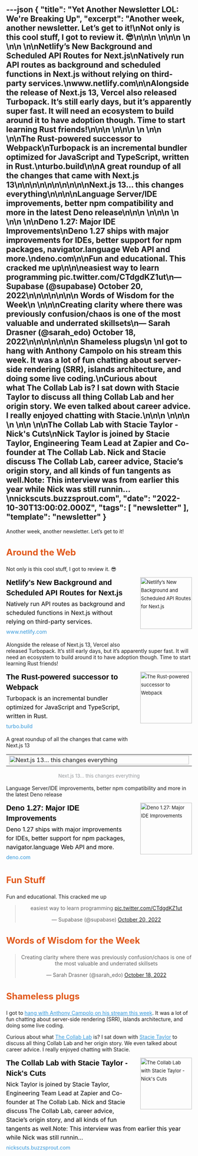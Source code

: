 ---json
{
  "title": "Yet Another Newsletter LOL: We're Breaking Up",
  "excerpt": "Another week, another newsletter. Let’s get to it!\nNot only is this cool stuff, I got to review it. 😎\n\n\n          \n\n\n \n          \n\n          \n\nNetlify’s New Background and Scheduled API Routes for Next.js\nNatively run API routes as background and scheduled functions in Next.js without relying on third-party services.\nwww.netlify.com\n\nAlongside the release of Next.js 13, Vercel also released Turbopack. It’s still early days, but it’s apparently super fast. It will need an ecosystem to build around it to have adoption though. Time to start learning Rust friends!\n\n\n          \n\n\n \n          \n\n          \n\nThe Rust-powered successor to Webpack\nTurbopack is an incremental bundler optimized for JavaScript and TypeScript, written in Rust.\nturbo.build\n\nA great roundup of all the changes that came with Next.js 13\n\n\n\n\n\n\n\n\n\nNext.js 13… this changes everything\n\n\n\nLanguage Server/IDE improvements, better npm compatibility and more in the latest Deno release\n\n\n          \n\n\n \n          \n\n          \n\nDeno 1.27: Major IDE Improvements\nDeno 1.27 ships with major improvements for IDEs, better support for npm packages, navigator.language Web API and more.\ndeno.com\n\nFun and educational. This cracked me up\n\n\neasiest way to learn programming pic.twitter.com/CTdgdKZ1ut\n— Supabase (@supabase) October 20, 2022\n\n\n\n\n\n\n      Words of Wisdom for the Week\n    \n\n\nCreating clarity where there was previously confusion/chaos is one of the most valuable and underrated skillsets\n— Sarah Drasner (@sarah_edo) October 18, 2022\n\n\n\n\n\n\n      Shameless plugs\n    \nI got to hang with Anthony Campolo on his stream this week. It was a lot of fun chatting about server-side rendering (SRR), islands architecture, and doing some live coding.\nCurious about what The Collab Lab is? I sat down with Stacie Taylor to discuss all thing Collab Lab and her origin story. We even talked about career advice. I really enjoyed chatting with Stacie.\n\n\n          \n\n\n \n          \n\n          \n\nThe Collab Lab with Stacie Taylor - Nick's Cuts\nNick Taylor is joined by Stacie Taylor, Engineering Team Lead at Zapier and Co-founder at The Collab Lab. Nick and Stacie discuss The Collab Lab, career advice, Stacie’s origin story, and all kinds of fun tangents as well.Note: This interview was from earlier this year while Nick was still runnin…\nnickscuts.buzzsprout.com",
  "date": "2022-10-30T13:00:02.000Z",
  "tags": [
    "newsletter"
  ],
  "template": "newsletter"
}
---

<p>Another week, another newsletter. Let’s get to it!</p>

<h2 class="header-text" style="cursor:auto;color:#030A10;font-family:-apple-system,BlinkMacSystemFont,'Segoe UI',Helvetica,sans-serif;font-size:24px;font-weight:700;line-height:32px;text-align:left;color: #E15718;">
      Around the Web
    </h2>

<p>Not only is this cool stuff, I got to review it. 😎</p>

<tr><td align="left" style="word-break:break-word;font-size:0px;padding:0px;"><div style="cursor:auto;color:#3B424B;font-family:-apple-system,BlinkMacSystemFont,'Segoe UI',Helvetica,sans-serif;font-size:13px;font-weight: 400;line-height:22px;text-align:left;">
<!--[if mso]>
          <table border="0" cellpadding="0" cellspacing="0" width="140" align="right" style="width:140px;"><tr><td style="padding:0 0 30px 30px;">
          <![endif]-->
<a href="https://www.netlify.com/blog/new-background-scheduled-api-routes-nextjs/?utm_campaign=Yet%20Another%20Newsletter%20LOL&amp;utm_medium=email&amp;utm_source=Revue%20newsletter" style="text-decoration: none;" target="_blank">
<img align="right" alt="Netlify’s New Background and Scheduled API Routes for Next.js" class="link-image" height="140" src="https://s3.amazonaws.com/revue/items/images/018/750/975/thumb/24044a97f3297eb703aa9ca0b1b7827b2d25914a-2400x1260.png?1666729801" style="padding-left: 30px; padding-bottom: 36px;border:none;border-radius:0;outline:none;text-decoration:none;" width="140"/>
</a> <!--[if mso]>
          </td></tr></table>
          <![endif]-->
<div>
<div class="link-title" style="padding-bottom: 4px;font-weight:700;font-family:Helvetica,-apple-system,BlinkMacSystemFont,Segoe UI,sans-serif;color: #000000;font-size:20px;line-height:28px;"><a href="https://www.netlify.com/blog/new-background-scheduled-api-routes-nextjs/?utm_campaign=Yet%20Another%20Newsletter%20LOL&amp;utm_medium=email&amp;utm_source=Revue%20newsletter" style="color: #000000;text-decoration: none;" target="_blank">Netlify’s New Background and Scheduled API Routes for Next.js</a></div>
<div class="serif small-text link-description" style="padding-bottom: 4px;font-family:-apple-system,BlinkMacSystemFont,'Segoe UI',Helvetica,sans-serif;font-weight:400;font-size:16px;line-height:24px;color: #000000;"><div class="revue-p" style="margin:0;">Natively run API routes as background and scheduled functions in Next.js without relying on third-party services.</div>
</div>
<div class="link-url" style="font-family:-apple-system,BlinkMacSystemFont,'Segoe UI',Helvetica,sans-serif;font-weight:400;font-size:14px;line-height:24px;"><a href="https://www.netlify.com/blog/new-background-scheduled-api-routes-nextjs/?utm_campaign=Yet%20Another%20Newsletter%20LOL&amp;utm_medium=email&amp;utm_source=Revue%20newsletter" style="color: #3498DB;text-decoration:none;font-weight:400;" target="_blank">www.netlify.com</a></div>
</div>
</div></td></tr>

<p>Alongside the release of Next.js 13, Vercel also released Turbopack. It’s still early days, but it’s apparently super fast. It will need an ecosystem to build around it to have adoption though. Time to start learning Rust friends!</p>

<tr><td align="left" style="word-break:break-word;font-size:0px;padding:0px;"><div style="cursor:auto;color:#3B424B;font-family:-apple-system,BlinkMacSystemFont,'Segoe UI',Helvetica,sans-serif;font-size:13px;font-weight: 400;line-height:22px;text-align:left;">
<!--[if mso]>
          <table border="0" cellpadding="0" cellspacing="0" width="140" align="right" style="width:140px;"><tr><td style="padding:0 0 30px 30px;">
          <![endif]-->
<a href="https://turbo.build/pack?utm_campaign=Yet%20Another%20Newsletter%20LOL&amp;utm_medium=email&amp;utm_source=Revue%20newsletter" style="text-decoration: none;" target="_blank">
<img align="right" alt="The Rust-powered successor to Webpack" class="link-image" height="140" src="https://s3.amazonaws.com/revue/items/images/018/750/919/thumb/og?1666729524" style="padding-left: 30px; padding-bottom: 36px;border:none;border-radius:0;outline:none;text-decoration:none;" width="140"/>
</a> <!--[if mso]>
          </td></tr></table>
          <![endif]-->
<div>
<div class="link-title" style="padding-bottom: 4px;font-weight:700;font-family:Helvetica,-apple-system,BlinkMacSystemFont,Segoe UI,sans-serif;color: #000000;font-size:20px;line-height:28px;"><a href="https://turbo.build/pack?utm_campaign=Yet%20Another%20Newsletter%20LOL&amp;utm_medium=email&amp;utm_source=Revue%20newsletter" style="color: #000000;text-decoration: none;" target="_blank">The Rust-powered successor to Webpack</a></div>
<div class="serif small-text link-description" style="padding-bottom: 4px;font-family:-apple-system,BlinkMacSystemFont,'Segoe UI',Helvetica,sans-serif;font-weight:400;font-size:16px;line-height:24px;color: #000000;"><div class="revue-p" style="margin:0;">Turbopack is an incremental bundler optimized for JavaScript and TypeScript, written in Rust.</div>
</div>
<div class="link-url" style="font-family:-apple-system,BlinkMacSystemFont,'Segoe UI',Helvetica,sans-serif;font-weight:400;font-size:14px;line-height:24px;"><a href="https://turbo.build/pack?utm_campaign=Yet%20Another%20Newsletter%20LOL&amp;utm_medium=email&amp;utm_source=Revue%20newsletter" style="color: #3498DB;text-decoration:none;font-weight:400;" target="_blank">turbo.build</a></div>
</div>
</div></td></tr>

<p>A great roundup of all the changes that came with Next.js 13</p>

<tbody><tr><td align="center" style="word-break:break-word;font-size:0px;padding:0px;"><table align="center" border="0" cellpadding="0" cellspacing="0" role="presentation" style="border-collapse:collapse;border-spacing:0px;"><tbody><tr><td style="width:650px;">
<a href="https://youtu.be/_w0Ikk4JY7U?utm_campaign=Yet%20Another%20Newsletter%20LOL&amp;utm_medium=email&amp;utm_source=Revue%20newsletter" target="_blank">
<img alt="Next.js 13… this changes everything" height="auto" src="https://s3.amazonaws.com/revue/items/images/018/798/809/mail/maxresdefault.jpg?1666928180" style="border:none;border-radius:0;display:block;outline:none;text-decoration:none;width:100%;height:auto;" title="Next.js 13… this changes everything" width="600"/>
</a></td></tr></tbody></table></td></tr><tr><td align="center" style="word-break:break-word;font-size:0px;padding:0px;padding-top:16px;"><div style="cursor:auto;color:#95989C;font-family:-apple-system,BlinkMacSystemFont,'Segoe UI',Helvetica,sans-serif;font-weight:400;font-size:13px;line-height:21px;text-align:center;">Next.js 13… this changes everything</div></td></tr></tbody>

<p>Language Server/IDE improvements, better npm compatibility and more in the latest Deno release</p>

<tr><td align="left" style="word-break:break-word;font-size:0px;padding:0px;"><div style="cursor:auto;color:#3B424B;font-family:-apple-system,BlinkMacSystemFont,'Segoe UI',Helvetica,sans-serif;font-size:13px;font-weight: 400;line-height:22px;text-align:left;">
<!--[if mso]>
          <table border="0" cellpadding="0" cellspacing="0" width="140" align="right" style="width:140px;"><tr><td style="padding:0 0 30px 30px;">
          <![endif]-->
<a href="https://deno.com/blog/v1.27?utm_campaign=Yet%20Another%20Newsletter%20LOL&amp;utm_medium=email&amp;utm_source=Revue%20newsletter" style="text-decoration: none;" target="_blank">
<img align="right" alt="Deno 1.27: Major IDE Improvements" class="link-image" height="140" src="https://s3.amazonaws.com/revue/items/images/018/798/758/thumb/ogp.png?1666927823" style="padding-left: 30px; padding-bottom: 36px;border:none;border-radius:0;outline:none;text-decoration:none;" width="140"/>
</a> <!--[if mso]>
          </td></tr></table>
          <![endif]-->
<div>
<div class="link-title" style="padding-bottom: 4px;font-weight:700;font-family:Helvetica,-apple-system,BlinkMacSystemFont,Segoe UI,sans-serif;color: #000000;font-size:20px;line-height:28px;"><a href="https://deno.com/blog/v1.27?utm_campaign=Yet%20Another%20Newsletter%20LOL&amp;utm_medium=email&amp;utm_source=Revue%20newsletter" style="color: #000000;text-decoration: none;" target="_blank">Deno 1.27: Major IDE Improvements</a></div>
<div class="serif small-text link-description" style="padding-bottom: 4px;font-family:-apple-system,BlinkMacSystemFont,'Segoe UI',Helvetica,sans-serif;font-weight:400;font-size:16px;line-height:24px;color: #000000;"><div class="revue-p" style="margin:0;">Deno 1.27 ships with major improvements for IDEs, better support for npm packages, navigator.language Web API and more.</div>
</div>
<div class="link-url" style="font-family:-apple-system,BlinkMacSystemFont,'Segoe UI',Helvetica,sans-serif;font-weight:400;font-size:14px;line-height:24px;"><a href="https://deno.com/blog/v1.27?utm_campaign=Yet%20Another%20Newsletter%20LOL&amp;utm_medium=email&amp;utm_source=Revue%20newsletter" style="color: #3498DB;text-decoration:none;font-weight:400;" target="_blank">deno.com</a></div>
</div>
</div></td></tr>

<h2 class="header-text" style="cursor:auto;color:#030A10;font-family:-apple-system,BlinkMacSystemFont,'Segoe UI',Helvetica,sans-serif;font-size:24px;font-weight:700;line-height:32px;text-align:left;color: #E15718;">
      Fun Stuff
    </h2>

<p>Fun and educational. This cracked me up</p>

<p><html><body><div><blockquote align="center" class="twitter-tweet" data-dnt="true"><p dir="ltr" lang="en">easiest way to learn programming <a href="https://t.co/CTdgdKZ1ut">pic.twitter.com/CTdgdKZ1ut</a></p>— Supabase (@supabase) <a href="https://twitter.com/supabase/status/1583120874881703937?ref_src=twsrc%5Etfw">October 20, 2022</a></blockquote></p>
<script async="" charset="utf-8" src="https://platform.twitter.com/widgets.js"></script>
<p></div></body></html></p>
<h2 class="header-text" style="cursor:auto;color:#030A10;font-family:-apple-system,BlinkMacSystemFont,'Segoe UI',Helvetica,sans-serif;font-size:24px;font-weight:700;line-height:32px;text-align:left;color: #E15718;">
      Words of Wisdom for the Week
    </h2>

<p><html><body><div><blockquote align="center" class="twitter-tweet" data-dnt="true"><p dir="ltr" lang="en">Creating clarity where there was previously confusion/chaos is one of the most valuable and underrated skillsets</p>— Sarah Drasner (@sarah_edo) <a href="https://twitter.com/sarah_edo/status/1582451818000367616?ref_src=twsrc%5Etfw">October 18, 2022</a></blockquote></p>
<script async="" charset="utf-8" src="https://platform.twitter.com/widgets.js"></script>
<p></div></body></html></p>
<h2 class="header-text" style="cursor:auto;color:#030A10;font-family:-apple-system,BlinkMacSystemFont,'Segoe UI',Helvetica,sans-serif;font-size:24px;font-weight:700;line-height:32px;text-align:left;color: #E15718;">
      Shameless plugs
    </h2>

<p>I got to <a href="https://www.twitch.tv/videos/1633242784?utm_campaign=Yet%20Another%20Newsletter%20LOL&amp;utm_medium=email&amp;utm_source=Revue%20newsletter" style="color:#3498DB;text-decoration:underline;" target="_blank">hang with Anthony Campolo on his stream this week</a>. It was a lot of fun chatting about server-side rendering (SRR), islands architecture, and doing some live coding.</p>

<p>Curious about what <a href="https://the-collab-lab.codes/?utm_campaign=Yet%20Another%20Newsletter%20LOL&amp;utm_medium=email&amp;utm_source=Revue%20newsletter" style="color:#3498DB;text-decoration:underline;" target="_blank">The Collab Lab</a> is? I sat down with <a href="https://twitter.com/the_real_stacie?utm_campaign=Yet%20Another%20Newsletter%20LOL&amp;utm_medium=email&amp;utm_source=Revue%20newsletter" style="color:#3498DB;text-decoration:underline;" target="_blank">Stacie Taylor</a> to discuss all thing Collab Lab and her origin story. We even talked about career advice. I really enjoyed chatting with Stacie.</p>

<tr><td align="left" style="word-break:break-word;font-size:0px;padding:0px;"><div style="cursor:auto;color:#3B424B;font-family:-apple-system,BlinkMacSystemFont,'Segoe UI',Helvetica,sans-serif;font-size:13px;font-weight: 400;line-height:22px;text-align:left;">
<!--[if mso]>
          <table border="0" cellpadding="0" cellspacing="0" width="140" align="right" style="width:140px;"><tr><td style="padding:0 0 30px 30px;">
          <![endif]-->
<a href="https://nickscuts.buzzsprout.com/2065897/11507005-the-collab-lab-with-stacie-taylor?utm_campaign=Yet%20Another%20Newsletter%20LOL&amp;utm_medium=email&amp;utm_source=Revue%20newsletter" style="text-decoration: none;" target="_blank">
<img align="right" alt="The Collab Lab with Stacie Taylor - Nick's Cuts" class="link-image" height="140" src="https://s3.amazonaws.com/revue/items/images/018/757/701/thumb/4abbfe2302c3edc05ae30a60872978c425801f949cb21084e2d41ead8af54df5.jpg?1666747387" style="padding-left: 30px; padding-bottom: 36px;border:none;border-radius:0;outline:none;text-decoration:none;" width="140"/>
</a> <!--[if mso]>
          </td></tr></table>
          <![endif]-->
<div>
<div class="link-title" style="padding-bottom: 4px;font-weight:700;font-family:Helvetica,-apple-system,BlinkMacSystemFont,Segoe UI,sans-serif;color: #000000;font-size:20px;line-height:28px;"><a href="https://nickscuts.buzzsprout.com/2065897/11507005-the-collab-lab-with-stacie-taylor?utm_campaign=Yet%20Another%20Newsletter%20LOL&amp;utm_medium=email&amp;utm_source=Revue%20newsletter" style="color: #000000;text-decoration: none;" target="_blank">The Collab Lab with Stacie Taylor - Nick's Cuts</a></div>
<div class="serif small-text link-description" style="padding-bottom: 4px;font-family:-apple-system,BlinkMacSystemFont,'Segoe UI',Helvetica,sans-serif;font-weight:400;font-size:16px;line-height:24px;color: #000000;"><div class="revue-p" style="margin:0;">Nick Taylor is joined by Stacie Taylor, Engineering Team Lead at Zapier and Co-founder at The Collab Lab. Nick and Stacie discuss The Collab Lab, career advice, Stacie’s origin story, and all kinds of fun tangents as well.Note: This interview was from earlier this year while Nick was still runnin…</div>
</div>
<div class="link-url" style="font-family:-apple-system,BlinkMacSystemFont,'Segoe UI',Helvetica,sans-serif;font-weight:400;font-size:14px;line-height:24px;"><a href="https://nickscuts.buzzsprout.com/2065897/11507005-the-collab-lab-with-stacie-taylor?utm_campaign=Yet%20Another%20Newsletter%20LOL&amp;utm_medium=email&amp;utm_source=Revue%20newsletter" style="color: #3498DB;text-decoration:none;font-weight:400;" target="_blank">nickscuts.buzzsprout.com</a></div>
</div>
</div></td></tr>
